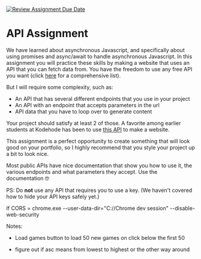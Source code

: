 <!-- @format -->

[![Review Assignment Due Date](https://classroom.github.com/assets/deadline-readme-button-24ddc0f5d75046c5622901739e7c5dd533143b0c8e959d652212380cedb1ea36.svg)](https://classroom.github.com/a/mNBfRTjo)

# API Assignment

We have learned about asynchronous Javascript, and specifically about using promises and async/await to handle asynchronous Javascript. In this assignment you will practice these skills by making a website that uses an API that you can fetch data from. You have the freedom to use any free API you want (click [here](https://github.com/public-apis/public-apis?tab=readme-ov-file) for a comprehensive list).

But I will require some complexity, such as:

- An API that has several different endpoints that you use in your project
- An API with an endpoint that accepts parameters in the url
- API data that you have to loop over to generate content

Your project should satisfy at least 2 of those. A favorite among earlier students at Kodehode has been to use [this API](https://pokeapi.co/) to make a website.

This assignment is a perfect opportunity to create something that will look good on your portfolio, so I highly recommend that you style your project up a bit to look nice.

Most public APIs have nice documentation that show you how to use it, the various endpoints and what parameters they accept. Use the documentation 🤓

PS: Do **not** use any API that requires you to use a key. (We haven't covered how to hide your API keys safely yet.)

If CORS = chrome.exe --user-data-dir="C://Chrome dev session" --disable-web-security

Notes:

- Load games button to load 50 new games on click below the first 50

- figure out if asc means from lowest to highest or the other way around
